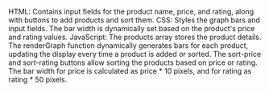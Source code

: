 HTML: Contains input fields for the product name, price, and rating, along with buttons to add products and sort them.
CSS: Styles the graph bars and input fields. The bar width is dynamically set based on the product's price and rating values.
JavaScript:
The products array stores the product details.
The renderGraph function dynamically generates bars for each product, updating the display every time a product is added or sorted.
The sort-price and sort-rating buttons allow sorting the products based on price or rating.
The bar width for price is calculated as price * 10 pixels, and for rating as rating * 50 pixels.
